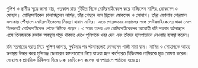 পুলিশ ও স্থানীয় সূত্রে জানা যায়, গতকাল রাত দুইটার দিকে মোটরসাইকেলে করে যাচ্ছিলেন নাসির, মোকসেদ ও সোহাগ। মোটরসাইকেল চালাচ্ছিলেন নাসির, তাঁর পেছনে বসে ছিলেন মোকসেদ ও সোহাগ। তাঁরা বেশনাল গোরস্তান এলাকায় পৌঁছালে মোটরসাইকেলের নিয়ন্ত্রণ হারান নাসির। এতে গোরস্তানের দেয়ালের সঙ্গে মোটরসাইকেলের ধাক্কা লেগে তিনজনই মোটরসাইকেল থেকে ছিটকে পড়েন। এ সময় অপর এক মোটরসাইকেলের আরোহী রমি সরদার ঘটনাস্থলে এসে তিনজনকে রক্তাক্ত অবস্থায় পড়ে থাকতে দেখে পুলিশকে খবর দেন এবং তাঁদের হাসপাতালে নেওয়ার ব্যবস্থা করেন।

রমি সরদারের বরাত দিয়ে পুলিশ জানায়, দুর্ঘটনার পর ঘটনাস্থলেই মোকসেদ গাজী মারা যান। নাসির ও সোহাগকে আহত অবস্থায় উদ্ধার করে মুন্সিগঞ্জ জেনারেল হাসপাতালে নিয়ে যাওয়া হলে কর্তব্যরত চিকিৎসক নাসিরকে মৃত ঘোষণা করেন। সোহাগকে প্রাথমিক চিকিৎসা দিয়ে ঢাকা মেডিকেল কলেজ হাসপাতালে পাঠানো হয়েছে।
